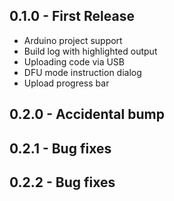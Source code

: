 ## 0.1.0 - First Release
* Arduino project support
* Build log with highlighted output
* Uploading code via USB
* DFU mode instruction dialog
* Upload progress bar

## 0.2.0 - Accidental bump

## 0.2.1 - Bug fixes

## 0.2.2 - Bug fixes
